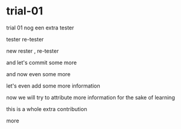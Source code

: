 # trial-01
trial 01 nog een extra tester 

tester re-tester

new rester , re-tester

and let's commit some more

and now even some more

let's even add some more information

now we will try to attribute more information for the sake of learning

this is a whole extra contribution

more